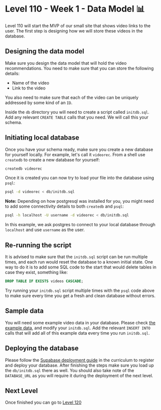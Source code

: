 # Level 110 - Week 1 - Data Model 📊

Level 110 will start the MVP of our small site that shows video links to the user. The first step is designing how we will store these videos in the database.

## Designing the data model

Make sure you design the data model that will hold the video recommendations. You need to make sure that you can store the following details:

- Name of the video
- Link to the video

You also need to make sure that each of the video can be uniquely addressed by some kind of an `ID`.

Inside the `db` directory you will need to create a script called `initdb.sql`. Add any relevant `CREATE TABLE` calls that you need. We will call this your schema.

## Initiating local database

Once you have your schema ready, make sure you create a new database for yourself locally. For example, let's call it `videorec`. From a shell use `createdb` to create a new database for yourself:

```bash
createdb videorec
```

Once it is created you can now try to load your file into the database using `psql`:

```bash
psql -d videorec < db/initdb.sql
```

**Note:** Depending on how postgresql was installed for you, you might need to add some connectivity details to both `createdb` and `psql`:

```bash
psql -h localhost -U username -d videorec < db/initdb.sql
```

In this example, we ask postgres to connect to your local database through `localhost` and use `username` as the user.

## Re-running the script

It is advised to make sure that the `initdb.sql` script can be run multiple times, and each run would reset the database to a known initial state. One way to do it is to add some SQL code to the start that would delete tables in case they exist, something like:

```sql
DROP TABLE IF EXISTS videos CASCADE;
```

Try running your `initdb.sql` script multiple times with the `psql` code above to make sure every time you get a fresh and clean database without errors.

## Sample data

You will need some example video data in your database. Please check [the example data](./data/example_data.csv), and modify your `initdb.sql`. Add the relevant `INSERT INTO` calls that will add all of this example data every time you run `initdb.sql`.

## Deploying the database

Please follow the [Supabase deployment guide](https://cyf-curriculum.netlify.app/guides/deployment/supabase/) in the curriculum to register and deploy your database. After finishing the steps make sure you load up the `db/initdb.sql` there as well. You should also take note of the `DATABASE_URL` as you will require it during the deployment of the next level.

## Next Level

Once finished you can go to [Level 120](./120.md)
